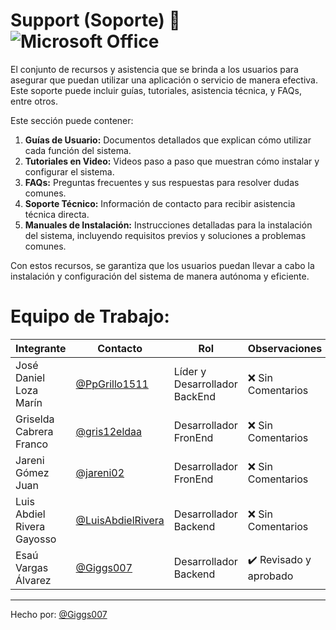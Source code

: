 #  Support (Soporte) 📂![Microsoft Office](https://img.shields.io/badge/Microsoft_Office-D83B01?style=for-the-badge&logo=microsoft-office&logoColor=white)

El conjunto de recursos y asistencia que se brinda a los usuarios para asegurar que puedan utilizar una aplicación o servicio de manera efectiva. Este soporte puede incluir guías, tutoriales, asistencia técnica, y FAQs, entre otros.

Este sección puede contener:

1. **Guías de Usuario:** Documentos detallados que explican cómo utilizar cada función del sistema.
2. **Tutoriales en Video:** Videos paso a paso que muestran cómo instalar y configurar el sistema.
3. **FAQs:** Preguntas frecuentes y sus respuestas para resolver dudas comunes.
4. **Soporte Técnico:** Información de contacto para recibir asistencia técnica directa.
5. **Manuales de Instalación:** Instrucciones detalladas para la instalación del sistema, incluyendo requisitos previos y soluciones a problemas comunes.

Con estos recursos, se garantiza que los usuarios puedan llevar a cabo la instalación y configuración del sistema de manera autónoma y eficiente.

# Equipo de Trabajo:

|Integrante|Contacto|Rol|Observaciones|
|------------|--------|---|---|
|José Daniel Loza Marín |[@PpGrillo1511](https://github.com/PpGrillo1511)|Líder y Desarrollador BackEnd|❌ Sin Comentarios|
|Griselda Cabrera Franco |[@gris12eldaa](https://github.com/gris12eldaa)|Desarrollador FronEnd|❌ Sin Comentarios|
|Jareni Gómez Juan |[@jareni02](https://github.com/jareni02)|Desarrollador FronEnd|❌ Sin Comentarios|
|Luis Abdiel Rivera Gayosso |[@LuisAbdielRivera](https://github.com/LuisAbdielRivera)|Desarrollador Backend|❌ Sin Comentarios|
|Esaú Vargas Álvarez |[@Giggs007](https://github.com/Giggs007)|Desarrollador Backend|✔️  Revisado y aprobado|

---
Hecho por: [@Giggs007](https://github.com/Giggs007) 
